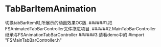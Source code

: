# TabBarItemAnimation
切换tabBarItem时,所展示的动画效果OC版.
######1.把FSAnimatedTabBarController文件拖进项目.
######2.MainTabBarController继承与FSAnimationTabBarController
######3.请看demo中的 #import "FSMainTabBarController.h" 
